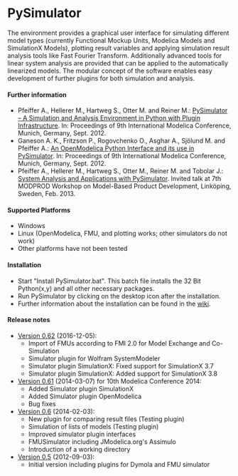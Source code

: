PySimulator
===========

The environment provides a graphical user interface for simulating different
model types (currently Functional Mockup Units, Modelica Models and SimulationX
Models), plotting result variables and applying simulation result analysis tools
like Fast Fourier Transform. Additionally advanced tools for linear system
analysis are provided that can be applied to the automatically linearized models.
The modular concept of the software enables easy development of further plugins
for both simulation and analysis.

#### Further information
 * Pfeiffer A., Hellerer M., Hartweg S., Otter M. and Reiner M.: [PySimulator – A Simulation and Analysis Environment in Python with Plugin Infrastructure](http://www.ep.liu.se/ecp/076/053/ecp12076053.pdf). In: Proceedings of 9th International Modelica Conference, Munich, Germany, Sept. 2012.
 * Ganeson A. K., Fritzson P., Rogovchenko O., Asghar A., Sjölund M. and Pfeiffer A.: [An OpenModelica Python Interface and its use in PySimulator](http://www.ep.liu.se/ecp/076/054/ecp12076054.pdf). In: Proceedings of 9th International Modelica Conference, Munich, Germany, Sept. 2012.
 * Pfeiffer A., Hellerer M., Hartweg S., Otter M., Reiner M. and Tobolar J.: [System Analysis and Applications
with PySimulator](https://flumes.iei.liu.se/modprod/modprod2013_proceedings/modprod2013-day2-talk05a-AndreasPfeiffer.pdf). Invited talk at 7th MODPROD Workshop on Model-Based Product Development, Linköping, Sweden, Feb. 2013.

#### Supported Platforms
* Windows
* Linux (OpenModelica, FMU, and plotting works; other simulators do not work)
* Other platforms have not been tested

#### Installation
* Start "Install PySimulator.bat". This batch file installs the 32 Bit Python(x,y) and all other necessary packages.
* Run PySimulator by clicking on the desktop icon after the installation.
* Further information about the installation can be found in the [wiki](../../wiki/Installation).

#### Release notes
* [Version 0.62](https://github.com/PySimulator/PySimulator/archive/0.62.zip) (2016-12-05):
  - Import of FMUs according to FMI 2.0 for Model Exchange and Co-Simulation
  - Simulator plugin for Wolfram SystemModeler
  - Simulator plugin SimulationX: Fixed support for SimulationX 3.7
  - Simulator plugin SimulationX: Added support for SimulationX 3.8
* [Version 0.61](https://github.com/PySimulator/PySimulator/archive/0.61.zip) (2014-03-07) for 10th Modelica Conference 2014:
  - Added Simulator plugin SimulationX
  - Added Simulator plugin OpenModelica
  - Bug fixes
* [Version 0.6](https://github.com/PySimulator/PySimulator/archive/0.6.zip) (2014-02-03):
  - New plugin for comparing result files (Testing plugin)
  - Simulation of lists of models (Testing plugin)
  - Improved simulator plugin interfaces
  - FMUSimulator including JModelica.org's Assimulo
  - Introduction of a working directory
* [Version 0.5](https://github.com/PySimulator/PySimulator/archive/0.5.zip) (2012-09-03):
  - Initial version including plugins for Dymola and FMU simulator

